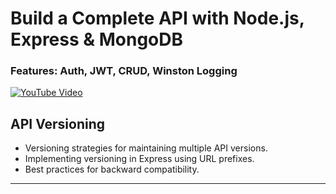 # Build a Complete API with Node.js, Express & MongoDB  
### Features: Auth, JWT, CRUD, Winston Logging

[![YouTube Video](https://img.shields.io/badge/Watch-YouTube-red?logo=youtube)](https://youtu.be/EMv8pc5Xo88?si=RJfc8kHPmSXOPtzY)

## API Versioning
- Versioning strategies for maintaining multiple API versions.
- Implementing versioning in Express using URL prefixes.
- Best practices for backward compatibility.

---
